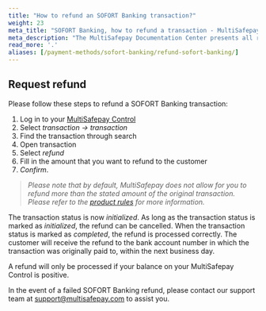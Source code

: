 ```yaml
---
title: "How to refund an SOFORT Banking transaction?"
weight: 23
meta_title: "SOFORT Banking, how to refund a transaction - MultiSafepay Docs"
meta_description: "The MultiSafepay Documentation Center presents all relevant information about our Plugins and API. You can also find support pages for payment methods, tools and general questions as well as the contact details of our Support and Integration Teams."
read_more: '.'
aliases: [/payment-methods/sofort-banking/refund-sofort-banking/]
---
```

## Request refund
Please follow these steps to refund a SOFORT Banking transaction:

1. Log in to your [MultiSafepay Control](https://merchant.multisafepay.com)
2. Select _transaction → transaction_
3. Find the transaction through search
4. Open transaction
5. Select _refund_
6. Fill in the amount that you want to refund to the customer
7. _Confirm_.

>_Please note that by default, MultiSafepay does not allow for you to refund more than the stated amount of the original transaction. Please refer to the [product rules](/payment-methods/banks/sofort-banking/#product-rules) for more information._

The transaction status is now _initialized_. As long as the transaction status is marked as _initialized_, the refund can be cancelled. When the transaction status is marked as _completed_, the refund is processed correctly. The customer will receive the refund to the bank account number in which the transaction was originally paid to, within the next business day.

A refund will only be processed if your balance on your MultiSafepay Control is positive.

In the event of a failed SOFORT Banking refund, please contact our support team at <support@multisafepay.com> to assist you.